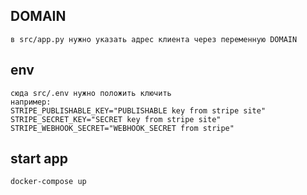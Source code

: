 ## DOMAIN
    в src/app.py нужно указать адрес клиента через переменную DOMAIN

## env
    сюда src/.env нужно положить ключить
    например:
    STRIPE_PUBLISHABLE_KEY="PUBLISHABLE key from stripe site"
    STRIPE_SECRET_KEY="SECRET key from stripe site"
    STRIPE_WEBHOOK_SECRET="WEBHOOK_SECRET from stripe"

## start app
    docker-compose up 
